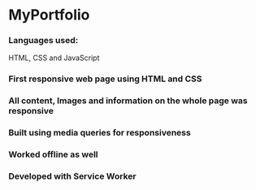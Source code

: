 # MyPortfolio

### Languages used:
HTML, CSS and JavaScript

### First responsive web page using HTML and CSS
### All content, Images and information on the whole page was responsive
### Built using media queries for responsiveness
### Worked offline as well
### Developed with Service Worker
